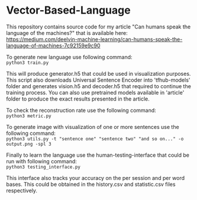 # Vector-Based-Language

This repository contains source code for my article "Can humans speak the language of the machines?" that is available here: https://medium.com/deelvin-machine-learning/can-humans-speak-the-language-of-machines-7c92159e9c90


To generate new language use following command:  
```python3 train.py``` 

This will produce generator.h5 that could be used in visualization purposes. This script also downloads Universal Sentence Encoder into 'tfhub-models' folder and generates vision.h5 and decoder.h5 that required to continue the training process. You can also use pretrained models available in 'article' folder to produce the exact results presented in the article.  

To check the reconstruction rate use the following command:  
```python3 metric.py``` 

To generate image with visualization of one or more sentences use the following command:  
```python3 utils.py -t "sentence one" "sentence two" "and so on..." -o output.png -spl 3```

Finally to learn the language use the human-testing-interface that could be run with following command:  
```python3 testing_interface.py```

This interface also tracks your accuracy on the per session and per word bases. This could be obtained in the history.csv and statistic.csv files respectively.

